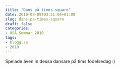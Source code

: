 ```yaml
---
title: "Dans på times square"
date: 2010-08-09T03:51:04+01:00
slug: dans-pa-times-square
draft: false
categories:
- USA Sommar 2010
tags:
- blogg.se
- 2010
---
```

Spelade även in dessa dansare på tims födelsedag :)